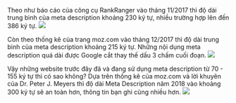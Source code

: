 Theo như báo cáo của công cụ RankRanger vào tháng 11/2017 thì độ dài trung bình của meta description khoảng 230 ký tự, nhiều trường hợp lên đến 386 ký tự.
![](https://images.viblo.asia/e701150b-abb3-41c6-87c6-09eca7f640f7.png)

Còn theo thống kê của trang moz.com vào tháng 12/2017 thì độ dài trung bình của meta description khoảng 215 ký tự. Những nội dụng meta description quá dài được Google cắt thay thế dấu 3 chấm cuối đoạn.
  ![](https://images.viblo.asia/6963d056-5a74-4ed1-aa04-16bcdc555e57.png)

Vậy những website trước đây đã và đang sử dụng meta description từ 70 - 155 ký tự thì có sao không? 
Dựa trên thống kê của moz.com và lời khuyên của Dr. Peter J. Meyers thì độ dài Meta Description năm 2018 vào khoảng 300 ký tự sẽ an toàn hơn, thông tin bạn ghi cũng nhiều hơn.
![](https://images.viblo.asia/e71edeff-03c9-4de4-a48b-1ece5d1b97aa.png)